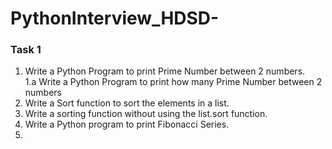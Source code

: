 # PythonInterview_HDSD-
### Task 1
1. Write a Python Program to print Prime Number between 2 numbers. <br>
   1.a Write a Python Program to print how many Prime Number between 2 numbers
2. Write a Sort function to sort the elements in a list.
3. Write a sorting function without using the list.sort function.
4. Write a Python program to print Fibonacci Series.
5. 
